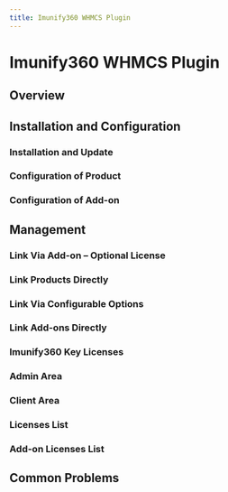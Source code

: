 ```yaml
---
title: Imunify360 WHMCS Plugin
---
```


# Imunify360 WHMCS Plugin

## Overview

## Installation and Configuration

### Installation and Update

### Configuration of Product

### Configuration of Add-on

## Management

### Link Via Add-on – Optional License

### Link Products Directly

### Link Via Configurable Options

### Link Add-ons Directly

### Imunify360 Key Licenses

### 

### Admin Area

### Client Area

### Licenses List

###  Add-on Licenses List

## Common Problems

